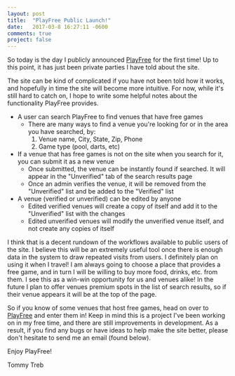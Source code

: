 ```yaml
---
layout: post
title:  "PlayFree Public Launch!"
date:   2017-03-8 16:27:11 -0600
comments: true
project: false
---
```

So today is the day I publicly announced [PlayFree][playfree] for the first time! Up to this point, it has just been private parties I have told about the site.

The site can be kind of complicated if you have not been told how it works, and hopefully in time the site will become more intuitive. For now, while it's still hard to catch on, I hope to write some helpful notes about the functionality PlayFree provides.

- A user can search PlayFree to find venues that have free games
    - There are many ways to find a venue you're looking for or in the area you have searched, by:
        1. Venue name, City, State, Zip, Phone
        2. Game type (pool, darts, etc)
- If a venue that has free games is not on the site when you search for it, you can submit it as a new venue
    - Once submitted, the venue can be instantly found if searched. It will appear in the "Unverified" tab of the search results page
    - Once an admin verifies the venue, it will be removed from the "Unverified" list and be added to the "Verified" list
- A venue (verified or unverified) can be edited by anyone
    - Edited verified venues will create a copy of itself and add it to the "Unverified" list with the changes
    - Edited unverified venues will modify the unverified venue itself, and not create any copies of itself

I think that is a decent rundown of the workflows available to public users of the site. I believe this will be an extremely useful tool once there is enough data in the system to draw repeated visits from users. I definitely plan on using it when I travel! I am always going to choose a place that provides a free game, and in turn I will be willing to buy more food, drinks, etc. from them. I see this as a win-win opportunity for us and venues alike! In the future I plan to offer venues premium spots in the list of search results, so if their venue appears it will be at the top of the page.

So if you know of some venues that host free games, head on over to [PlayFree][playfree] and enter them in! Keep in mind this is a project I've been working on in my free time, and there are still improvements in development. As a result, if you find any bugs or have ideas to help make the site better, please don't hesitate to send me an email (found below).

Enjoy PlayFree!

Tommy Treb

[playfree]: http://playfree.io
